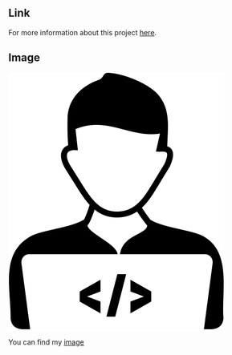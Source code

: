 ## Link
For more information about this project [here](https://github.com/drmskrblt).


## Image
![github-git](programmer-icon.png)

You can find my [image](programmer-icon.png)
